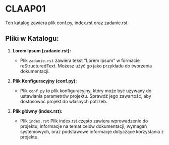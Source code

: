 # CLAAP01

Ten katalog zawiera plik conf.py, index.rst oraz zadanie.rst

## Pliki w Katalogu:

1. **Lorem Ipsum (zadanie.rst):**
   - Plik `zadanie.rst` zawiera tekst "Lorem Ipsum" w formacie reStructuredText. Możesz użyć go jako przykładu do tworzenia dokumentacji.

2. **Plik Konfiguracyjny (conf.py):**
   - Plik `conf.py` to plik konfiguracyjny, który może być używany do ustawiania parametrów projektu. Sprawdź jego zawartość, aby dostosować projekt do własnych potrzeb.

3. **Plik główny (index.rst):**
   - Plik `index.rst` Plik index.rst często zawiera wprowadzenie do projektu, informacje na temat celów dokumentacji, wymagań systemowych, oraz podstawowe informacje dotyczące korzystania z projektu.

